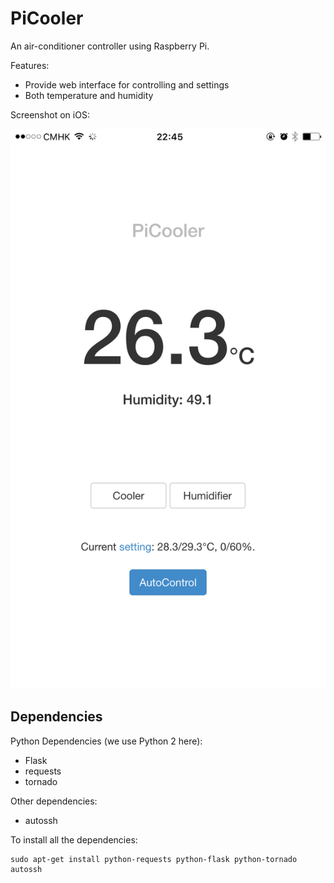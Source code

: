 # PiCooler

An air-conditioner controller using Raspberry Pi.

Features:

- Provide web interface for controlling and settings
- Both temperature and humidity

Screenshot on iOS:

![Alt text](/screenshot/ios.png?raw=true "iOS screenshot")

## Dependencies

Python Dependencies (we use Python 2 here):

- Flask
- requests
- tornado

Other dependencies:

- autossh

To install all the dependencies:

```
sudo apt-get install python-requests python-flask python-tornado autossh
```
